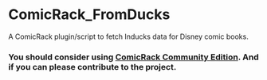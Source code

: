 # ComicRack_FromDucks
A ComicRack plugin/script to fetch Inducks data for Disney comic books.

### You should consider using [ComicRack Community Edition](https://github.com/maforget/ComicRackCE). And if you can please contribute to the project.
